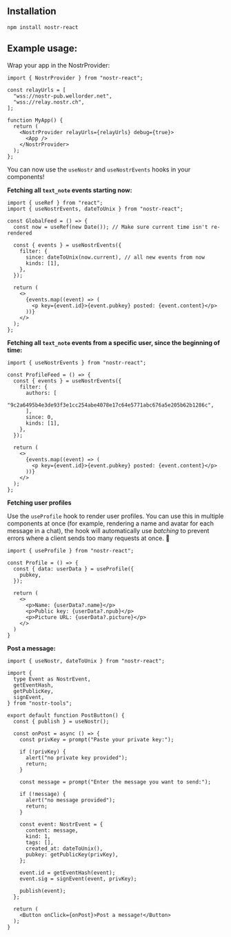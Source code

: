 ## Installation

```
npm install nostr-react
```

## Example usage:

Wrap your app in the NostrProvider:

```tsx
import { NostrProvider } from "nostr-react";

const relayUrls = [
  "wss://nostr-pub.wellorder.net",
  "wss://relay.nostr.ch",
];

function MyApp() {
  return (
    <NostrProvider relayUrls={relayUrls} debug={true}>
      <App />
    </NostrProvider>
  );
};
```

You can now use the `useNostr` and `useNostrEvents` hooks in your components!

**Fetching all `text_note` events starting now:**

```tsx
import { useRef } from "react";
import { useNostrEvents, dateToUnix } from "nostr-react";

const GlobalFeed = () => {
  const now = useRef(new Date()); // Make sure current time isn't re-rendered

  const { events } = useNostrEvents({
    filter: {
      since: dateToUnix(now.current), // all new events from now
      kinds: [1],
    },
  });

  return (
    <>
      {events.map((event) => (
        <p key={event.id}>{event.pubkey} posted: {event.content}</p>
      ))}
    </>
  );
};
```

**Fetching all `text_note` events from a specific user, since the beginning of time:**

```tsx
import { useNostrEvents } from "nostr-react";

const ProfileFeed = () => {
  const { events } = useNostrEvents({
    filter: {
      authors: [
        "9c2a6495b4e3de93f3e1cc254abe4078e17c64e5771abc676a5e205b62b1286c",
      ],
      since: 0,
      kinds: [1],
    },
  });

  return (
    <>
      {events.map((event) => (
        <p key={event.id}>{event.pubkey} posted: {event.content}</p>
      ))}
    </>
  );
};
```

**Fetching user profiles**

Use the `useProfile` hook to render user profiles. You can use this in multiple components at once (for example, rendering a name and avatar for each message in a chat), the hook will automatically use *batching* to prevent errors where a client sends too many requests at once. 🎉

```tsx
import { useProfile } from "nostr-react";

const Profile = () => {
  const { data: userData } = useProfile({
    pubkey,
  });

  return (
    <>
      <p>Name: {userData?.name}</p>
      <p>Public key: {userData?.npub}</p>
      <p>Picture URL: {userData?.picture}</p>
    </>
  )
}
```

**Post a message:**

```tsx
import { useNostr, dateToUnix } from "nostr-react";

import {
  type Event as NostrEvent,
  getEventHash,
  getPublicKey,
  signEvent,
} from "nostr-tools";

export default function PostButton() {
  const { publish } = useNostr();

  const onPost = async () => {
    const privKey = prompt("Paste your private key:");

    if (!privKey) {
      alert("no private key provided");
      return;
    }

    const message = prompt("Enter the message you want to send:");

    if (!message) {
      alert("no message provided");
      return;
    }

    const event: NostrEvent = {
      content: message,
      kind: 1,
      tags: [],
      created_at: dateToUnix(),
      pubkey: getPublicKey(privKey),
    };

    event.id = getEventHash(event);
    event.sig = signEvent(event, privKey);

    publish(event);
  };

  return (
    <Button onClick={onPost}>Post a message!</Button>
  );
}
```